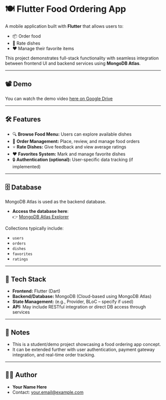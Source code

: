 # 🍽️ Flutter Food Ordering App

A mobile application built with **Flutter** that allows users to:

- 📦 Order food
- 🌟 Rate dishes
- ❤️ Manage their favorite items

This project demonstrates full-stack functionality with seamless integration between frontend UI and backend services using **MongoDB Atlas**.

---

## 📽️ Demo

You can watch the demo video [here on Google Drive](https://drive.google.com/file/d/1JkbijBbgH5XHDP2U0tpMwLmI3sXdplFg/view?usp=sharing)

---

## 🛠️ Features

- 🔍 **Browse Food Menu:** Users can explore available dishes
- 🛒 **Order Management:** Place, review, and manage food orders
- ⭐ **Rate Dishes:** Give feedback and view average ratings
- ❤️ **Favorites System:** Mark and manage favorite dishes
- 🔒 **Authentication (optional):** User-specific data tracking (if implemented)

---

## 🗄️ Database

MongoDB Atlas is used as the backend database.

- **Access the database here**:  
  👉 [MongoDB Atlas Explorer](https://cloud.mongodb.com/v2/6461d652eb6eb742138e7a43#/metrics/replicaSet/6879dd9e47a9586f61a81898/explorer/Food_app)

Collections typically include:

- `users`
- `orders`
- `dishes`
- `favorites`
- `ratings`

---

## 🚀 Tech Stack

- **Frontend:** Flutter (Dart)
- **Backend/Database:** MongoDB (Cloud-based using MongoDB Atlas)
- **State Management:** (e.g., Provider, BLoC – specify if used)
- **API:** May include RESTful integration or direct DB access through services

---

## 📌 Notes

- This is a student/demo project showcasing a food ordering app concept.
- It can be extended further with user authentication, payment gateway integration, and real-time order tracking.

---

## 🧑‍💻 Author

- **Your Name Here**
- Contact: your.email@example.com